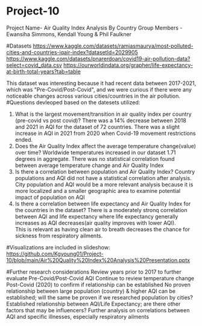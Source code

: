 # Project-10
Project Name- Air Quality Index Analysis By Country
Group Members - Ewansiha Simmons, Kendall Young & Phil Faulkner

#Datasets 
https://www.kaggle.com/datasets/ramjasmaurya/most-polluted-cities-and-countries-iqair-index?datasetId=2029905
https://www.kaggle.com/datasets/pnarerdoan/covid19-air-pollution-data?select=covid_data.csv
https://ourworldindata.org/grapher/life-expectancy-at-birth-total-years?tab=table

This dataset was interesting because it had recent data between 2017-2021, which was "Pre-Covid/Post-Covid", and we were curious if there were any noticeable changes across various cities/countries in the air pollution.
#Questions devleoped based on the datesets utilized:
1. What is the largest movement/transition in air quality index per country (pre-covid vs post covid)?
There was a 14% decrease between 2018 and 2021 in AQI for the dataset of 72 countries.
There was a slight increase in AQI in 2021 from 2020 when Covid-19 movement restrictions ended. 
2. Does the Air Quality Index affect the average temperature change(value)  over time?
Worldwide temperatures increased in our dataset 1.71 degrees in aggregate. 
There was no statistical correlation found between average temperature change and Air Quality Index
3. Is there a correlation between population and Air Quality Index?
Country populations and AQI did not have a statistical correlation after analysis.  
City population and AQI would be a more relevant analysis because it is more localized and a smaller geographic area to examine potential impact of population on AQI
4. Is there a correlation between life expectancy and Air Quality Index for the countries in the dataset?
There is a moderately stronq correlation between AQI and life expectancy where life expectancy generally increases as AQI decreases(air quality improves with lower AQI).  
This is relevant as having clean air to breath decreases the chance for sickness from respiratory ailments.  

#Visualizations are included in slideshow:
https://github.com/Kgyoung01/Project-10/blob/main/Air%20Quality%20Index%20Analysis%20Presentation.pptx

#Further research considerations
Review years prior to 2017 to further evaluate Pre-Covid/Post-Covid AQI
Continue to review temperature change Post-Covid (2020) to confirm if relationship can be established
No proven relationship between large population (country) & higher AQI can be established; will the same be proven if we researched population by cities?
Established relationship between AQI/Life Expectancy; are there other factors that may be influencers?
Further analysis on correlations between AQI and specific illnesses, especially respiratory ailments 

